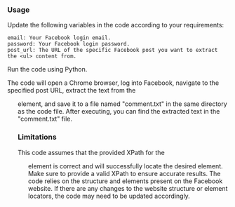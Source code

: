 ### Usage
Update the following variables in the code according to your requirements:
```
email: Your Facebook login email.
password: Your Facebook login password.
post_url: The URL of the specific Facebook post you want to extract the <ul> content from.
```
Run the code using Python.

The code will open a Chrome browser, log into Facebook, navigate to the specified post URL, extract the text from the <ul> element, and save it to a file named "comment.txt" in the same directory as the code file.
After executing, you can find the extracted text in the "comment.txt" file.

### Limitations
This code assumes that the provided XPath for the <ul> element is correct and will successfully locate the desired element. Make sure to provide a valid XPath to ensure accurate results.
The code relies on the structure and elements present on the Facebook website. If there are any changes to the website structure or element locators, the code may need to be updated accordingly.

